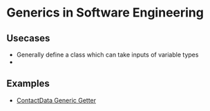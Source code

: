 # Generics in Software Engineering

## Usecases

* Generally define a class which can take inputs of variable types
* 

## Examples

* [ContactData Generic Getter](./contactdata-gipe/Person.cs:)